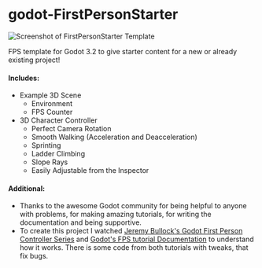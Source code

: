 # godot-FirstPersonStarter
![Screenshot of FirstPersonStarter Template](https://i.imgur.com/kfzlnpZ.png)

FPS template for Godot 3.2 to give starter content for a new or already existing project!

#### Includes:
- Example 3D Scene
  - Environment
  - FPS Counter
- 3D Character Controller
  - Perfect Camera Rotation
  - Smooth Walking (Acceleration and Deacceleration)
  - Sprinting
  - Ladder Climbing
  - Slope Rays
  - Easily Adjustable from the Inspector

#### Additional:
- Thanks to the awesome Godot community for being helpful to anyone with problems, for making amazing tutorials, for writing the documentation and being supportive.
- To create this project I watched [Jeremy Bullock's Godot First Person Controller Series](https://www.youtube.com/watch?v=Etpq-d5af6M&list=PLTZoMpB5Z4aD-rCpluXsQjkGYgUGUZNIV) and [Godot's FPS tutorial Documentation](https://docs.godotengine.org/en/3.1/tutorials/3d/fps_tutorial/) to understand how it works. There is some code from both tutorials with tweaks, that fix bugs.

